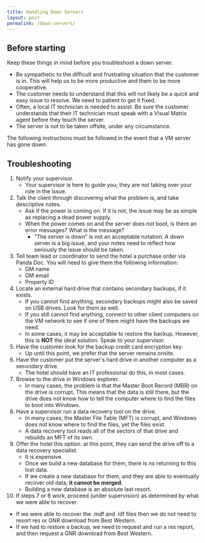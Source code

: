 ```yaml
---
title: Handling Down Servers
layout: post
permalink: /down-servers/
---
```


## Before starting

Keep these things in mind before you troubleshoot a down server.

* Be sympathetic to the difficult and frustrating situation that the customer is in. This will help us to be more productive and them to be more cooperative.
* The customer needs to understand that this will not likely be a quick and easy issue to resolve. We need to patient to get it fixed.
* Often, a local IT technician is needed to assist. Be sure the customer understands that their IT technician must speak with a Visual Matrix agent before they touch the server. 
* The server is not to be taken offsite, under any circumstance.

The following instructions must be followed in the event that a VM server has gone down.

## Troubleshooting

1. Notify your supervisor. 
   * Your supervisor is here to guide you; they are not taking over your role in the issue.
2. Talk the client through discovering what the problem is, and take descriptive notes. 
   * Ask if the power is coming on. If it is not, the issue may be as simple as replacing a dead power supply.
   * When the power comes on and the server does not boot, is there an error messages? What is the message?
      * "The server is down" is not an acceptable notation. A down server is a big issue, and your notes need to reflect how seriously the issue should be taken.
3. Tell team lead or coordinator to send the hotel a purchase order via Panda Doc. You will need to give them the following information:
   * GM name
   * GM email
   * Property ID
4. Locate an external hard drive that contains secondary backups, if it exists.
   * If you cannot find anything, secondary backups might also be saved on USB drives. Look for them as well.
   * If you still cannot find anything, connect to other client computers on the VM network to see if one of them might have the backups we need.
   * In some cases, it may be acceptable to restore the backup. However, this is **NOT** the ideal solution. Speak to your supervisor.
5. Have the customer look for the backup credit card encryption key.
   * Up until this point, we prefer that the server remains onsite.
6. Have the customer put the server's hard drive in another computer as a secondary drive.
   * The hotel should have an IT professional do this, in most cases.
7. Browse to the drive in Windows explorer.
   * In many cases, the problem is that the Master Boot Record (MBR) on the drive is corrupt. This means that the data is still there, but the drive does not know how to tell the computer where to find the files to boot into Windows.
8. Have a supervisor run a data recovery tool on the drive.
   * In many cases, the Master File Table (MFT) is corrupt, and Windows does not know where to find the files, yet the files exist.
   * A data recovery tool reads all of the sectors of that drive and rebuilds an MFT of its own.
9. Offer the hotel this option: at this point, they can send the drive off to a data recovery specialist.
   * It is expensive.
   * Once we build a new database for them, there is no returning to this lost data.
   * If we create a new database for them, and they are able to eventually recover old data, **it cannot be merged**.
   * Building a new database is an absolute last resort.
10. If steps 7 or 8 work, proceed (under supervision) as determined by what we were able to recover. 
   * If we were able to recover the .mdf and .ldf files then we do not need to resort res or GNR download from Best Western.
   * If we had to restore a backup, we need to request and run a res report, and then request a GNR download from Best Western.
